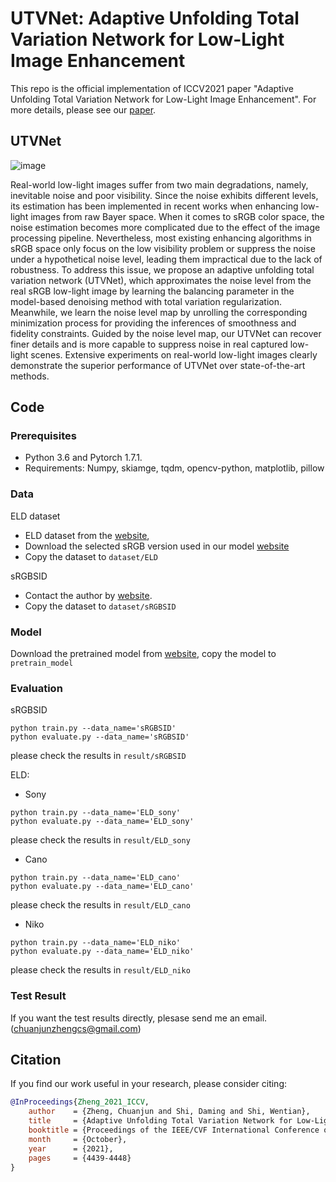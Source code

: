 # UTVNet: Adaptive Unfolding Total Variation Network for Low-Light Image Enhancement  


This repo is the official implementation of ICCV2021 paper "Adaptive Unfolding Total Variation Network for Low-Light Image Enhancement". For more details, please see our [paper](https://arxiv.org/abs/2110.00984). 


## UTVNet

![image](https://github.com/CharlieZCJ/UTVNet/blob/main/UTVNet%20.png)  


 Real-world low-light images suffer from two main degradations, namely, inevitable noise and poor visibility. Since the noise exhibits different levels, its estimation has been implemented in recent works when enhancing low-light images from raw Bayer space. When it comes to sRGB color space, the noise estimation becomes more complicated due to the effect of the image processing pipeline. Nevertheless, most existing enhancing algorithms in sRGB space only focus on the low visibility problem or suppress the noise under a hypothetical noise level, leading them impractical due to the lack of robustness. To address this issue, we propose an adaptive unfolding total variation network (UTVNet), which approximates the noise level from the real sRGB low-light image by learning the balancing parameter in the model-based denoising method with total variation regularization. Meanwhile, we learn the noise level map by unrolling the corresponding minimization process for providing the inferences of smoothness and fidelity constraints. Guided by the noise level map, our UTVNet can recover finer details and is more capable to suppress noise in real captured low-light scenes. Extensive experiments on real-world low-light images clearly demonstrate the superior performance of UTVNet over state-of-the-art methods.

## Code
### Prerequisites
- Python 3.6 and Pytorch 1.7.1.
- Requirements: Numpy, skiamge, tqdm, opencv-python, matplotlib, pillow

### Data
ELD dataset
- ELD dataset from the [website](https://github.com/Vandermode/ELD),
-  Download the selected sRGB version used in our model [website](https://drive.google.com/drive/folders/1DeM8jjPWmXd9H4wNCiIIMmDENqoEy51y?usp=sharing)  
- Copy the dataset to ```dataset/ELD```

sRGBSID
- Contact the author by [website](https://openaccess.thecvf.com/content_CVPR_2020/html/Xu_Learning_to_Restore_Low-Light_Images_via_Decomposition-and-Enhancement_CVPR_2020_paper.html).
- Copy the dataset to ```dataset/sRGBSID```
### Model
Download the pretrained model from  [website](https://drive.google.com/drive/folders/1DeM8jjPWmXd9H4wNCiIIMmDENqoEy51y?usp=sharing), copy the model to ```pretrain_model```
### Evaluation

sRGBSID  

```
python train.py --data_name='sRGBSID'
python evaluate.py --data_name='sRGBSID'
```
please check the results in ```result/sRGBSID```  


ELD:

- Sony 
```
python train.py --data_name='ELD_sony'
python evaluate.py --data_name='ELD_sony'
```
please check the results in ```result/ELD_sony```    


- Cano 
```
python train.py --data_name='ELD_cano'
python evaluate.py --data_name='ELD_cano'
```
please check the results in ```result/ELD_cano```      

- Niko
```
python train.py --data_name='ELD_niko'
python evaluate.py --data_name='ELD_niko'
```
please check the results in ```result/ELD_niko```      

### Test Result
If you want the test results directly, plesase send me an email.(<chuanjunzhengcs@gmail.com>)


## Citation
If you find our work useful in your research, please consider citing:
```bibtex
@InProceedings{Zheng_2021_ICCV,
    author    = {Zheng, Chuanjun and Shi, Daming and Shi, Wentian},
    title     = {Adaptive Unfolding Total Variation Network for Low-Light Image Enhancement},
    booktitle = {Proceedings of the IEEE/CVF International Conference on Computer Vision (ICCV)},
    month     = {October},
    year      = {2021},
    pages     = {4439-4448}
}
```

